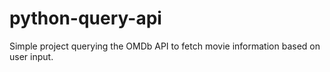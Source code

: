 # python-query-api
Simple project querying the OMDb API to fetch movie information based on user input.
